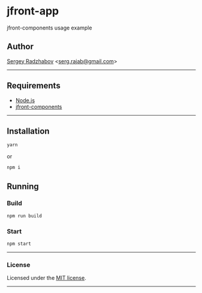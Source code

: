 # jfront-app
jfront-components usage example

## Author

[Sergey Radzhabov](https://github.com/SergRajab) <<serg.rajab@gmail.com>>

---

## Requirements

- [Node.js](https://nodejs.org/en/download/package-manager/)
- [jfront-components](https://github.com/Jepria/jfront-components)

---

## Installation

```sh
yarn
```

or

```sh
npm i
```

## Running


### Build

```sh
npm run build
```

### Start

```sh
npm start
```

---


### License

Licensed under the [MIT license](./LICENSE).

---
